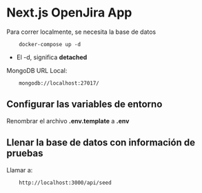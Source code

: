 # Next.js OpenJira App
Para correr localmente, se necesita la base de datos

```
    docker-compose up -d
```

* El -d, significa __detached__

MongoDB URL Local: 
```
    mongodb://localhost:27017/
```


## Configurar las variables de entorno
Renombrar el archivo __.env.template__ a __.env__

## Llenar la base de datos con información de pruebas

Llamar a:
```
    http://localhost:3000/api/seed
```